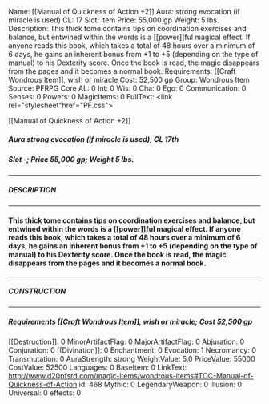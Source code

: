Name: [[Manual of Quickness of Action +2]]
Aura: strong evocation (if miracle is used)
CL: 17
Slot: item
Price: 55,000 gp
Weight: 5 lbs.
Description: This thick tome contains tips on coordination exercises and balance, but entwined within the words is a [[power]]ful magical effect. If anyone reads this book, which takes a total of 48 hours over a minimum of 6 days, he gains an inherent bonus from +1 to +5 (depending on the type of manual) to his Dexterity score. Once the book is read, the magic disappears from the pages and it becomes a normal book.
Requirements: [[Craft Wondrous Item]], wish or miracle
Cost: 52,500 gp
Group: Wondrous Item
Source: PFRPG Core
AL: 0
Int: 0
Wis: 0
Cha: 0
Ego: 0
Communication: 0
Senses: 0
Powers: 0
MagicItems: 0
FullText: <link rel="stylesheet"href="PF.css"><div class="heading"><p class="alignleft">[[Manual of Quickness of Action +2]]</p><div style="clear: both;"></div></div><div><h5><b>Aura </b>strong evocation (if miracle is used); <b>CL </b>17th</h5><h5><b>Slot </b>-; <b>Price </b>55,000 gp; <b>Weight </b>5 lbs.</h5></div><hr/><div><h5><b>DESCRIPTION</b></h5></div><hr/><div><h4><p>This thick tome contains tips on coordination exercises and balance, but entwined within the words is a [[power]]ful magical effect. If anyone reads this book, which takes a total of 48 hours over a minimum of 6 days, he gains an inherent bonus from +1 to +5 (depending on the type of manual) to his Dexterity score. Once the book is read, the magic disappears from the pages and it becomes a normal book.</p></h4></div><hr/><div><h5><b>CONSTRUCTION</b></h5></div><hr/><div><h5><b>Requirements </b>[[Craft Wondrous Item]], <i>wish or miracle</i>; <b>Cost </b>52,500 gp</h5></div>
[[Destruction]]: 0
MinorArtifactFlag: 0
MajorArtifactFlag: 0
Abjuration: 0
Conjuration: 0
[[Divination]]: 0
Enchantment: 0
Evocation: 1
Necromancy: 0
Transmutation: 0
AuraStrength: strong
WeightValue: 5.0
PriceValue: 55000
CostValue: 52500
Languages: 0
BaseItem: 0
LinkText: http://www.d20pfsrd.com/magic-items/wondrous-items#TOC-Manual-of-Quickness-of-Action
id: 468
Mythic: 0
LegendaryWeapon: 0
Illusion: 0
Universal: 0
effects: 0
